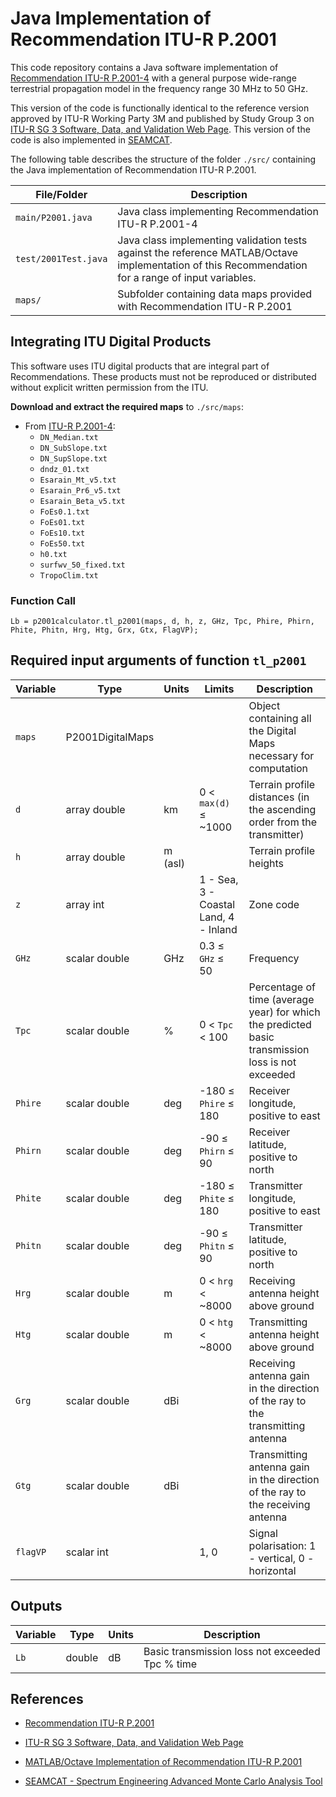 # Java Implementation of Recommendation ITU-R P.2001

This code repository contains a Java software implementation of  [Recommendation ITU-R P.2001-4](https://www.itu.int/rec/R-REC-P.2001/en)  with a general purpose wide-range terrestrial propagation model in the frequency range 30 MHz to 50 GHz.  

This version of the code is functionally identical to the reference version approved by ITU-R Working Party 3M and published by Study Group 3 on [ITU-R SG 3 Software, Data, and Validation Web Page](https://www.itu.int/en/ITU-R/study-groups/rsg3/Pages/iono-tropo-spheric.aspx). This version of the code is also implemented in [SEAMCAT](https://seamcat.org).


The following table describes the structure of the folder `./src/` containing the Java implementation of Recommendation ITU-R P.2001.

| File/Folder               | Description                                                         |
|----------------------------|---------------------------------------------------------------------|
|`main/P2001.java`                | Java class implementing Recommendation ITU-R P.2001-4        |
|`test/2001Test.java`          | Java class implementing validation tests against the reference MATLAB/Octave implementation of this Recommendation for a range of input variables.          |
|`maps/`          | Subfolder containing data maps provided with Recommendation ITU-R P.2001   |


## Integrating ITU Digital Products

This software uses ITU digital products that are integral part of Recommendations. These products must not be reproduced or distributed without explicit written permission from the ITU.

**Download and extract the required maps** to `./src/maps`:

   - From [ITU-R P.2001-4](https://www.itu.int/dms_pubrec/itu-r/rec/p/R-REC-P.2001-4-202109-S!!ZIP-E.zip):
     - `DN_Median.txt`
     - `DN_SubSlope.txt`
     - `DN_SupSlope.txt`	
     - `dndz_01.txt`
     - `Esarain_Mt_v5.txt`
     - `Esarain_Pr6_v5.txt`
     - `Esarain_Beta_v5.txt`	
     - `FoEs0.1.txt`	
     - `FoEs01.txt`
     - `FoEs10.txt`
     - `FoEs50.txt`
     - `h0.txt`
     - `surfwv_50_fixed.txt`
     - `TropoClim.txt`

### Function Call

~~~
Lb = p2001calculator.tl_p2001(maps, d, h, z, GHz, Tpc, Phire, Phirn, Phite, Phitn, Hrg, Htg, Grx, Gtx, FlagVP);
~~~

## Required input arguments of function `tl_p2001`

| Variable          | Type   | Units | Limits       | Description  |
|-------------------|--------|-------|--------------|--------------|
| `maps`               | P2001DigitalMaps |    |   | Object containing all the Digital Maps necessary for computation |
| `d`               | array double | km   | 0 < `max(d)` ≤ ~1000 | Terrain profile distances (in the ascending order from the transmitter)|
| `h`          | array double | m (asl)   |   | Terrain profile heights |
| `z`          | array int    |       |  1 - Sea, 3 - Coastal Land, 4 - Inland |  Zone code |
| `GHz`               | scalar double | GHz   | 0.3 ≤ `GHz` ≤ 50 | Frequency   |
| `Tpc`               | scalar double | %   | 0 < `Tpc` < 100 | Percentage of time (average year) for which the predicted basic transmission loss is not exceeded |
| `Phire`               | scalar double | deg   | -180 ≤ `Phire` ≤ 180 | Receiver longitude, positive to east   |
| `Phirn`               | scalar double | deg   | -90 ≤ `Phirn` ≤ 90 | Receiver latitude, positive to north     |
| `Phite`               | scalar double | deg   | -180 ≤ `Phite` ≤ 180 | Transmitter longitude, positive to east   |
| `Phitn`               | scalar double | deg   | -90 ≤ `Phitn` ≤ 90   | Transmitter latitude, positive to north     |
| `Hrg`                 | scalar double    | m      |   0 < `hrg`  < ~8000          |  Receiving antenna height above ground |
| `Htg`                 | scalar double    | m      |   0 < `htg`  < ~8000          |  Transmitting antenna height above ground |
| `Grg`                 | scalar double    | dBi      |                             |  Receiving antenna gain in the direction of the ray to the transmitting antenna |
| `Gtg`                 | scalar double    | dBi      |            |  Transmitting antenna gain in the direction of the ray to the receiving antenna |
| `flagVP`                 | scalar int    |        |   1, 0         |  Signal polarisation: 1 - vertical, 0 - horizontal |

## Outputs ##

| Variable   | Type   | Units | Description |
|------------|--------|-------|-------------|
| `Lb`    | double | dB    | Basic transmission loss not exceeded Tpc % time |



## References

* [Recommendation ITU-R P.2001](https://www.itu.int/rec/R-REC-P.2001/en)

* [ITU-R SG 3 Software, Data, and Validation Web Page](https://www.itu.int/en/ITU-R/study-groups/rsg3/Pages/iono-tropo-spheric.aspx)

* [MATLAB/Octave Implementation of Recommendation ITU-R P.2001](https://github/eeveetza/p2001)

* [SEAMCAT - Spectrum Engineering Advanced Monte Carlo Analysis Tool](https://seamcat.org)
